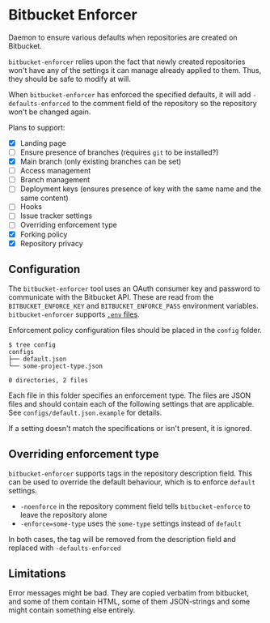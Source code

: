 # Bitbucket Enforcer

Daemon to ensure various defaults when repositories are created on Bitbucket.

`bitbucket-enforcer` relies upon the fact that newly created repositories won't
have any of the settings it can manage already applied to them. Thus, they
should be safe to modify at will.

When `bitbucket-enforcer` has enforced the specified defaults, it will add
`-defaults-enforced` to the comment field of the repository so the repository
won't be changed again.


Plans to support:

  - [X] Landing page
  - [ ] Ensure presence of branches (requires `git` to be installed?)
  - [X] Main branch (only existing branches can be set)
  - [ ] Access management
  - [ ] Branch management
  - [ ] Deployment keys (ensures presence of key with the same name and the same content)
  - [ ] Hooks
  - [ ] Issue tracker settings
  - [ ] Overriding enforcement type
  - [X] Forking policy
  - [X] Repository privacy

## Configuration

The `bitbucket-enforcer` tool uses an OAuth consumer key and password to
communicate with the Bitbucket API. These are read from the
`BITBUCKET_ENFORCE_KEY` and `BITBUCKET_ENFORCE_PASS` environment variables.
`bitbucket-enforcer` supports [`.env` files](https://www.github.com/joho/godotenv).

Enforcement policy configuration files should be placed in the `config` folder.

    $ tree config
    configs
    ├── default.json
    └── some-project-type.json

    0 directories, 2 files

Each file in this folder specifies an enforcement type. The files are JSON files
and should contain each of the following settings that are applicable. See
`configs/default.json.example` for details.

If a setting doesn't match the specifications or isn't present, it is ignored.

## Overriding enforcement type

`bitbucket-enforcer` supports tags in the repository description field. This can be
used to override the default behaviour, which is to enforce `default` settings.

  * `-noenforce` in the repository comment field tells `bitbucket-enforce` to
    leave the repository alone
  * `-enforce=some-type` uses the `some-type` settings instead of `default`

In both cases, the tag will be removed from the description field and replaced
with `-defaults-enforced`

## Limitations

Error messages might be bad. They are copied verbatim from bitbucket, and some of
them contain HTML, some of them JSON-strings and some might contain something else
entirely.
